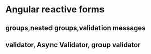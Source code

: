 # Angular reactive forms

## groups,nested groups,validation messages

## validator, Async Validator, group validator
